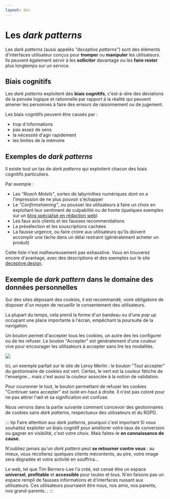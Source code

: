 ```yaml
---
layout: doc
---
```


# Les *dark patterns*

Les *dark patterns* (aussi appelés *"deceptive patterns"*) sont des éléments d'interfaces utilisateur conçus pour **tromper** ou **manipuler** les utilisateurs.
Ils peuvent également servir à les **solliciter** davantage ou les **faire rester** plus longtemps sur un service.

## Biais cognitifs

Les *dark patterns* exploitent des **biais cognitifs**, c'est-à-dire des déviations de la pensée logique et rationnelle par rapport à la réalité
qui peuvent amener les personnes à faire des erreurs de raisonnement ou de jugement.

Les biais cognitifs peuvent être causés par :

- trop d'informations
- pas assez de sens
- la nécessité d'agir rapidement
- les limites de la mémoire

## Exemples de *dark patterns*

Il existe tout un tas de *dark patterns* qui exploitent chacun des biais cognitifs particuliers.

Par exemple :

- Les *"Roach Motels"*, sortes de labyrinthes numériques dont on a l'impression de ne plus pouvoir s'échapper
- Le *"Confirmshaming"*, ou pousser les utilisateurs à faire un choix en exploitant leur sentiment de culpabilité ou de honte
  (quelques exemples sur un [blog spécialisé en rédaction web](https://www.les-mots-magiques.com/techniques-de-vente/confirmshaming-pour-augmenter-conversions))
- Les faux avis clients et les fausses recommendations
- La présélection et les souscriptions cachées
- La fausse urgence, ou faire croire aux utilisateurs qu'ils doivent accomplir une tâche dans un délai restraint (généralement acheter un produit)

Cette liste n'est malheureusement pas exhaustive. Vous en trouverez encore d'avantage, avec des descriptions et des exemples sur le site [deceptive.design](https://www.deceptive.design/).

## Exemple de *dark pattern* dans le domaine des données personnelles

Sur des sites déposant des cookies, il est recommandé, voire obligatoire de disposer d'un
moyen de recueillir le consentement des utilisateurs.

La plupart du temps, cela prend la forme d'un bandeau ou d'une *pop up* occupant une place importante à l'écran, empêchant la poursuite de la navigation.

Un bouton permet d'accepter tous les cookies, un autre des les configurer ou de les refuser.
Le bouton "Accepter" est généralement d'une couleur vive pour encourager les utilisateurs à accepter sans lire les modalités.

![](/rgpd/dark-pattern.jpg)

Ici, un exemple parfait sur le site de Leroy Merlin : le bouton "Tout accepter" du gestionnaire de cookies est vert.
Certes, le vert est la couleur fétiche de l'enseigne... mais c'est aussi la couleur associée à la notion de validation.

Pour couronner le tout, le bouton permettant de refuser les cookies "Continuer sans accepter" est isolé en-haut à droite.
Il n'est pas coloré pour ne pas attirer l'œil et sa signification est confuse.

Nous verrons dans la partie suivante comment concevoir des gestionnaires de cookies sans *dark patterns*, respectueux des
utilisateurs et du RGPD.

::: tip Faire attention aux *dark patterns*, pourquoi c'est important
Si vous souhaitez exploiter un biais cognitif pour améliorer votre taux de conversion ou gagner en visibilité,
c'est votre choix. Mais faites-le **en connaissance de cause**.

N'oubliez jamais qu'un *dark pattern* peut **se retourner contre vous** : au mieux, vous récolterez quelques clients mécontents, 
au pire, votre image sera dégradée et votre activité en souffrira...

Le web, tel que Tim Berners-Lee l'a créé, est censé être un espace **universel**, **profitable** et **accessible** pour toutes et tous. 
N'en faisons pas un espace rempli de fausses informations et d'interfaces nuisant aux utilisateurs. Ces utilisateurs pourraient être nous,
nos amis, nos parents, nos grand-parents...
:::